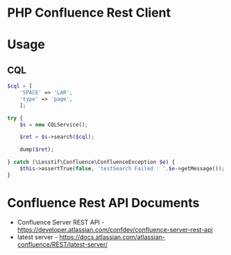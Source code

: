 # PHP Confluence Rest Client

# Usage

## CQL

```php
$cql = [
    'SPACE' => 'LAR',
    'type' => 'page',
    ];

try {
    $s = new CQLService();

    $ret = $s->search($cql);

    dump($ret);

} catch (\Lesstif\Confluence\ConfluenceException $e) {
    $this->assertTrue(false, 'testSearch Failed : '.$e->getMessage());
}
```


# Confluence Rest API Documents
* Confluence Server REST API - https://developer.atlassian.com/confdev/confluence-server-rest-api
* latest server - https://docs.atlassian.com/atlassian-confluence/REST/latest-server/